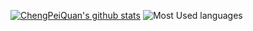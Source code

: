 [![ChengPeiQuan's github stats](https://github-readme-stats.vercel.app/api?username=chengpeiquan&theme=nord&show_icons=true&include_all_commits=true&count_private=true&hide_title=true&layout=compact)](https://github.com/anuraghazra/github-readme-stats) ![Most Used languages](https://github-stats.liuli.lol/api/top-langs/?username=chengpeiquan&theme=nord&layout=compact)

<!--
### Hi there 👋

**chengpeiquan/chengpeiquan** is a ✨ _special_ ✨ repository because its `README.md` (this file) appears on your GitHub profile.

Here are some ideas to get you started:

- 🔭 I’m currently working on ...
- 🌱 I’m currently learning ...
- 👯 I’m looking to collaborate on ...
- 🤔 I’m looking for help with ...
- 💬 Ask me about ...
- 📫 How to reach me: ...
- 😄 Pronouns: ...
- ⚡ Fun fact: ...

参考文档：
https://github.com/anuraghazra/github-readme-stats/blob/master/docs/readme_cn.md
-->
